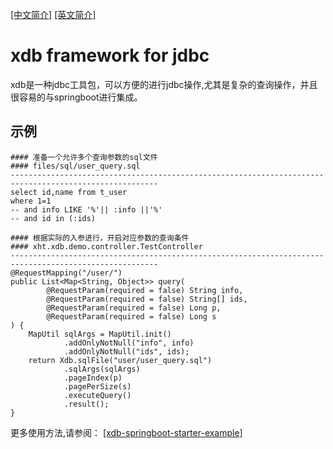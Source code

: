 [[中文简介]](https://github.com/wsaaaqqq/xdb/blob/main/README-CN.md) [[英文简介]](https://github.com/wsaaaqqq/xdb/blob/main/README.md)

# xdb framework for jdbc
xdb是一种jdbc工具包，可以方便的进行jdbc操作,尤其是复杂的查询操作，并且很容易的与springboot进行集成。
## 示例

~~~
#### 准备一个允许多个查询参数的sql文件
#### files/sql/user_query.sql
-------------------------------------------------------------------------------------------------------
select id,name from t_user
where 1=1
-- and info LIKE '%'|| :info ||'%'
-- and id in (:ids)
~~~

~~~
#### 根据实际的入参进行，开启对应参数的查询条件
#### xht.xdb.demo.controller.TestController
-------------------------------------------------------------------------------------------------------
@RequestMapping("/user/")
public List<Map<String, Object>> query(
        @RequestParam(required = false) String info,
        @RequestParam(required = false) String[] ids,
        @RequestParam(required = false) Long p,
        @RequestParam(required = false) Long s
) {
    MapUtil sqlArgs = MapUtil.init()
            .addOnlyNotNull("info", info)
            .addOnlyNotNull("ids", ids);
    return Xdb.sqlFile("user/user_query.sql")
            .sqlArgs(sqlArgs)
            .pageIndex(p)
            .pagePerSize(s)
            .executeQuery()
            .result();
}
~~~

更多使用方法,请参阅：
[[xdb-springboot-starter-example]](https://github.com/wsaaaqqq/xdb/tree/main/xdb-springboot-starter-example)